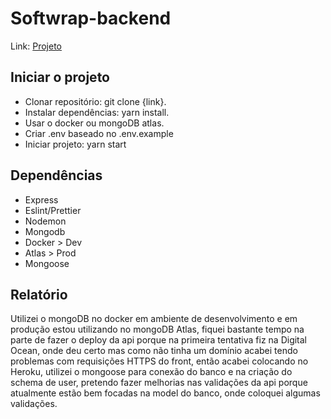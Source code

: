 # Softwrap-backend
 
Link: [Projeto](https://softwrap-deploy.herokuapp.com/users)

## Iniciar o projeto

- Clonar repositório: git clone {link}.
- Instalar dependências: yarn install.
- Usar o docker ou mongoDB atlas.
- Criar .env baseado no .env.example
- Iniciar projeto: yarn start

## Dependências

- Express
- Eslint/Prettier
- Nodemon
- Mongodb
- Docker > Dev
- Atlas > Prod
- Mongoose

## Relatório

Utilizei o mongoDB no docker em ambiente de desenvolvimento e em produção estou utilizando no mongoDB Atlas, fiquei bastante tempo na parte de fazer o deploy da api porque na primeira tentativa fiz na Digital Ocean, onde deu certo mas como não tinha um domínio acabei tendo problemas com requisições HTTPS do front, então acabei colocando no Heroku,
utilizei o mongoose para conexão do banco e na criação do schema de user, pretendo fazer melhorias nas validações da api porque atualmente estão bem focadas na model do banco, onde coloquei algumas validações.



